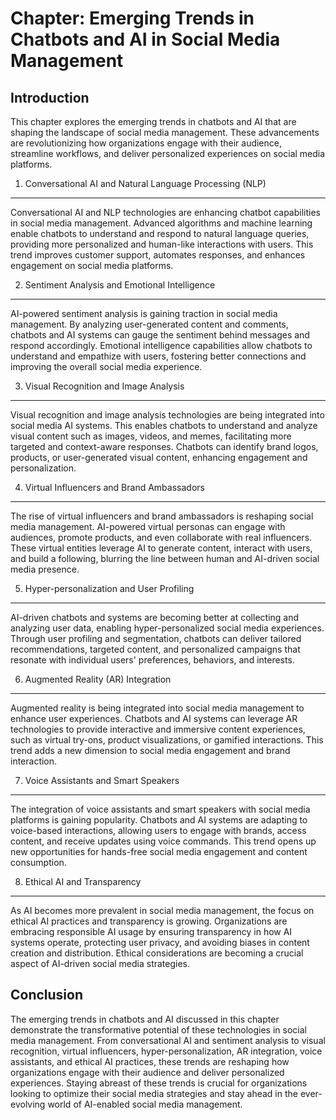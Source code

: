 Chapter: Emerging Trends in Chatbots and AI in Social Media Management
======================================================================

Introduction
------------

This chapter explores the emerging trends in chatbots and AI that are shaping the landscape of social media management. These advancements are revolutionizing how organizations engage with their audience, streamline workflows, and deliver personalized experiences on social media platforms.

1. Conversational AI and Natural Language Processing (NLP)
----------------------------------------------------------

Conversational AI and NLP technologies are enhancing chatbot capabilities in social media management. Advanced algorithms and machine learning enable chatbots to understand and respond to natural language queries, providing more personalized and human-like interactions with users. This trend improves customer support, automates responses, and enhances engagement on social media platforms.

2. Sentiment Analysis and Emotional Intelligence
------------------------------------------------

AI-powered sentiment analysis is gaining traction in social media management. By analyzing user-generated content and comments, chatbots and AI systems can gauge the sentiment behind messages and respond accordingly. Emotional intelligence capabilities allow chatbots to understand and empathize with users, fostering better connections and improving the overall social media experience.

3. Visual Recognition and Image Analysis
----------------------------------------

Visual recognition and image analysis technologies are being integrated into social media AI systems. This enables chatbots to understand and analyze visual content such as images, videos, and memes, facilitating more targeted and context-aware responses. Chatbots can identify brand logos, products, or user-generated visual content, enhancing engagement and personalization.

4. Virtual Influencers and Brand Ambassadors
--------------------------------------------

The rise of virtual influencers and brand ambassadors is reshaping social media management. AI-powered virtual personas can engage with audiences, promote products, and even collaborate with real influencers. These virtual entities leverage AI to generate content, interact with users, and build a following, blurring the line between human and AI-driven social media presence.

5. Hyper-personalization and User Profiling
-------------------------------------------

AI-driven chatbots and systems are becoming better at collecting and analyzing user data, enabling hyper-personalized social media experiences. Through user profiling and segmentation, chatbots can deliver tailored recommendations, targeted content, and personalized campaigns that resonate with individual users' preferences, behaviors, and interests.

6. Augmented Reality (AR) Integration
-------------------------------------

Augmented reality is being integrated into social media management to enhance user experiences. Chatbots and AI systems can leverage AR technologies to provide interactive and immersive content experiences, such as virtual try-ons, product visualizations, or gamified interactions. This trend adds a new dimension to social media engagement and brand interaction.

7. Voice Assistants and Smart Speakers
--------------------------------------

The integration of voice assistants and smart speakers with social media platforms is gaining popularity. Chatbots and AI systems are adapting to voice-based interactions, allowing users to engage with brands, access content, and receive updates using voice commands. This trend opens up new opportunities for hands-free social media engagement and content consumption.

8. Ethical AI and Transparency
------------------------------

As AI becomes more prevalent in social media management, the focus on ethical AI practices and transparency is growing. Organizations are embracing responsible AI usage by ensuring transparency in how AI systems operate, protecting user privacy, and avoiding biases in content creation and distribution. Ethical considerations are becoming a crucial aspect of AI-driven social media strategies.

Conclusion
----------

The emerging trends in chatbots and AI discussed in this chapter demonstrate the transformative potential of these technologies in social media management. From conversational AI and sentiment analysis to visual recognition, virtual influencers, hyper-personalization, AR integration, voice assistants, and ethical AI practices, these trends are reshaping how organizations engage with their audience and deliver personalized experiences. Staying abreast of these trends is crucial for organizations looking to optimize their social media strategies and stay ahead in the ever-evolving world of AI-enabled social media management.
